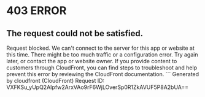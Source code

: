 # 403 ERROR

## The request could not be satisfied.

Request blocked. We can't connect to the server for this app or website at this time. There might be too much traffic or a configuration error. Try again later, or contact the app or website owner. If you provide content to customers through CloudFront, you can find steps to troubleshoot and help prevent this error by reviewing the CloudFront documentation. ```
Generated by cloudfront (CloudFront)
Request ID: VXFKSu_yUpQ2AIpfw2ArxVAo9rF6WjLOverSp0R1ZkAVUF5P8A2bUA==

```

